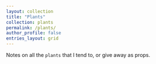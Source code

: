 ```yaml
---
layout: collection
title: "Plants"
collection: plants
permalink: /plants/
author_profile: false
entries_layout: grid
---
```


Notes on all the `plants` that I tend to, or give away as props.

